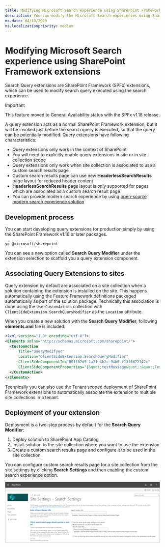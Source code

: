 ```yaml
---
title: Modifying Microsoft Search experience using SharePoint Framework extensions
description: You can modify the Microsoft Search experiences using SharePoint Framework extensions
ms.date: 04/19/2023
ms.localizationpriority: medium
---
```


# Modifying Microsoft Search experience using SharePoint Framework extensions

Search Query extensions are SharePoint Framework (SPFx) extensions, which can be used to modify search query executed using the search experience.

> [!IMPORTANT]
> This feature moved to General Availability status with the SPFx v1.16 release.

A query extension acts as a normal SharePoint Framework extension, but it will be invoked just before the search query is executed, so that the query can be potentially modified. Query extensions have following characteristics:

- Query extensions only work in the context of SharePoint
- You will need to explicitly enable query extensions in site or in site collection scope
- Query extensions only work when site collection is associated to use a custom search results page
- Custom search results page can use new **HeaderlessSearchResults** page layout for reduced header content
- **HeaderlessSearchResults** page layout is only supported for pages which are associated as a custom search result page
- You can provide modern search experience by using [open-source modern search experience solution](https://aka.ms/pnp-search)

## Development process

You can start developing query extensions for production simply by using the SharePoint Framework v1.16 or later packages. 

```console
yo @microsoft/sharepoint
```

You can see a new option called **Search Query Modifier** under the extension selection to scaffold you a query extension component.

## Associating Query Extensions to sites

Query extension by default are associated on a site collection when a solution containing the extension is installed on the site. This happens automatically using the Feature Framework definitions packaged automatically as part of the solution package. Technically this association is done using the `UserCustomAction` collection with `ClientSideExtension.SearchQueryModifier` as the `Location` attribute.

When you create a new solution with the **Search Query Modifier**, following **elements.xml** file is included:

```xml
<?xml version="1.0" encoding="utf-8"?>
<Elements xmlns="http://schemas.microsoft.com/sharepoint/">
  <CustomAction
      Title="QueryModifyer"
      Location="ClientSideExtension.SearchQueryModifier"
      ClientSideComponentId="801f82d5-1a21-4b2c-94b6-f13f6672142c"
      ClientSideComponentProperties="{&quot;testMessage&quot;:&quot;Test message&quot;}">
  </CustomAction>
</Elements>
```

Technically you can also use the Tenant scoped deployment of SharePoint Framework extensions to automatically associate the extension to multiple site collections in a tenant.

## Deployment of your extension

Deployment is a two-step process by default for the **Search Query Modifier**:

1. Deploy solution to SharePoint App Catalog
2. Install solution to the site collection where you want to use the extension
3. Create a custom search results page and configure it to be used in the site collection

You can configure custom search results page for a site collection from the site settings by clicking **Search Settings** and then enabling the custom search experience option.

![pic](../images/search-query-settings.png)
